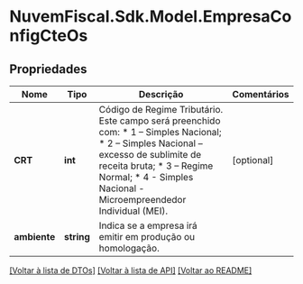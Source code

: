 # NuvemFiscal.Sdk.Model.EmpresaConfigCteOs

## Propriedades

Nome | Tipo | Descrição | Comentários
------------ | ------------- | ------------- | -------------
**CRT** | **int** | Código de Regime Tributário.  Este campo será preenchido com:  * 1 – Simples Nacional;  * 2 – Simples Nacional – excesso de sublimite de receita bruta;  * 3 – Regime Normal;  * 4 - Simples Nacional - Microempreendedor Individual (MEI). | [optional] 
**ambiente** | **string** | Indica se a empresa irá emitir em produção ou homologação. | 

[[Voltar à lista de DTOs]](../README.md#documentation-for-models) [[Voltar à lista de API]](../README.md#documentation-for-api-endpoints) [[Voltar ao README]](../README.md)

